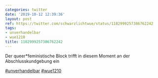 ```yaml
---
categories: twitter
date: '2019-10-12 12:39:36'
layout: post
ref: https://twitter.com/schwarzlichtwue/status/1182999257386762242
tags:
- unverhandelbar
- wue1210
title: 1182999257386762242
---
```

Der queer\*feministische Block trifft in diesem Moment an der Abschlusskundgebung ein

[#unverhandelbar](/t/unverhandelbar) [#wue1210](/t/wue1210)